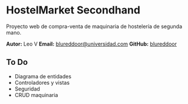 # HostelMarket Secondhand

Proyecto web de compra-venta de maquinaria de hostelería de segunda mano.

**Autor:** Leo V
**Email:** [blureddoor@universidad.com](mailto:blureddoor@universidad.com)
**GitHub:** [blureddoor](https://github.com/blureddoor)

## To Do

* Diagrama de entidades
* Controladores y vistas
* Seguridad
* CRUD maquinaria
